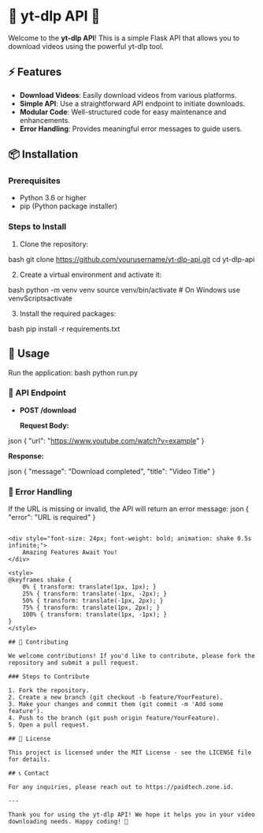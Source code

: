 # 🌟 yt-dlp API 🌟

Welcome to the **yt-dlp API**! This is a simple Flask API that allows you to download videos using the powerful yt-dlp tool.

## ⚡️ Features

- **Download Videos**: Easily download videos from various platforms.
- **Simple API**: Use a straightforward API endpoint to initiate downloads.
- **Modular Code**: Well-structured code for easy maintenance and enhancements.
- **Error Handling**: Provides meaningful error messages to guide users.

## 📦 Installation

### Prerequisites

- Python 3.6 or higher
- pip (Python package installer)

### Steps to Install

1. Clone the repository:
   
bash
   git clone https://github.com/yourusername/yt-dlp-api.git
   cd yt-dlp-api
   

2. Create a virtual environment and activate it:
   
bash
   python -m venv venv
   source venv/bin/activate  # On Windows use venvScriptsactivate
   

3. Install the required packages:
   
bash
   pip install -r requirements.txt
   

## 🚀 Usage

Run the application:
bash
python run.py

### 📡 API Endpoint

- **POST /download**

  **Request Body:**
  
json
  {
      "url": "https://www.youtube.com/watch?v=example"
  }
  

  **Response:**
  
json
  {
      "message": "Download completed",
      "title": "Video Title"
  }
  

### 🔄 Error Handling

If the URL is missing or invalid, the API will return an error message:
json
{
    "error": "URL is required"
}
```

<div style="font-size: 24px; font-weight: bold; animation: shake 0.5s infinite;">
    Amazing Features Await You!
</div>

<style>
@keyframes shake {
    0% { transform: translate(1px, 1px); }
    25% { transform: translate(-1px, -2px); }
    50% { transform: translate(-1px, 2px); }
    75% { transform: translate(1px, 2px); }
    100% { transform: translate(1px, -1px); }
}
</style>

## 🤝 Contributing

We welcome contributions! If you'd like to contribute, please fork the repository and submit a pull request.

### Steps to Contribute

1. Fork the repository.
2. Create a new branch (git checkout -b feature/YourFeature).
3. Make your changes and commit them (git commit -m 'Add some feature').
4. Push to the branch (git push origin feature/YourFeature).
5. Open a pull request.

## 📄 License

This project is licensed under the MIT License - see the LICENSE file for details.

## 📞 Contact

For any inquiries, please reach out to https://paidtech.zone.id.

---

Thank you for using the yt-dlp API! We hope it helps you in your video downloading needs. Happy coding! 🚀
